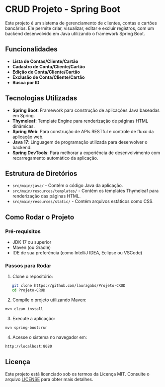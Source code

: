 # CRUD Projeto - Spring Boot

Este projeto é um sistema de gerenciamento de clientes, contas e cartões bancários. Ele permite criar, visualizar, editar e excluir registros, com um backend desenvolvido em Java utilizando o framework Spring Boot.

## Funcionalidades

- **Lista de Contas/Cliente/Cartão**
- **Cadastro de Conta/Cliente/Cartão**
- **Edição de Conta/Cliente/Cartão**
- **Exclusão de Conta/Cliente/Cartão**
- **Busca por ID**


## Tecnologias Utilizadas

- **Spring Boot**: Framework para construção de aplicações Java baseadas em Spring.
- **Thymeleaf**: Template Engine para renderização de páginas HTML dinâmicas.
- **Spring Web**: Para construção de APIs RESTful e controle de fluxo da aplicação web.
- **Java 17**: Linguagem de programação utilizada para desenvolver o backend.
- **Spring DevTools**: Para melhorar a experiência de desenvolvimento com recarregamento automático da aplicação.


## Estrutura de Diretórios

- `src/main/java/` - Contém o código Java da aplicação.
- `src/main/resources/templates/` - Contém os templates Thymeleaf para renderização das páginas HTML.
- `src/main/resources/static/` - Contém arquivos estáticos como CSS.
  
## Como Rodar o Projeto

### Pré-requisitos

- JDK 17 ou superior
- Maven (ou Gradle)
- IDE de sua preferência (como IntelliJ IDEA, Eclipse ou VSCode)

### Passos para Rodar

1. Clone o repositório:

```bash
   git clone https://github.com/lauragabs/Projeto-CRUD
   cd Projeto-CRUD
``` 

2. Compile o projeto utilizando Maven:

```bash
mvn clean install
```

3. Execute a aplicação:

```bash
mvn spring-boot:run
```

4. Acesse o sistema no navegador em:

```bash
http://localhost:8080
```

## Licença
Este projeto está licenciado sob os termos da Licença MIT. Consulte o arquivo [LICENSE](LICENSE) para obter mais detalhes.